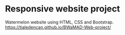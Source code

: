 # Responsive website project 

Watermelon website using HTML, CSS and Bootstrap.
https://tialedencan.github.io/BWaMAD-Web-project/